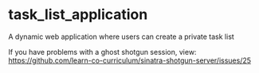 # task_list_application
A dynamic web application where users can create a private task list

If you have problems with a ghost shotgun session, view: https://github.com/learn-co-curriculum/sinatra-shotgun-server/issues/25
